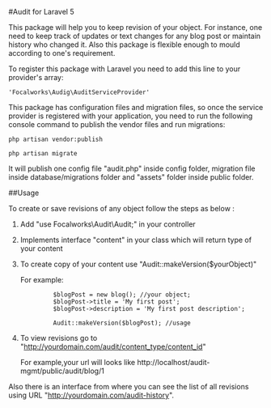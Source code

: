 #Audit for Laravel 5

This package will help you to keep revision of your object. For instance, one need to keep track of updates or text changes for any blog post or maintain history who changed it. Also this package is flexible enough to mould according to one's requirement.

To register this package with Laravel you need to add this line to your provider's array:

    'Focalworks\Audig\AuditServiceProvider'

This package has configuration files and migration files, so once the service provider is registered with your application, you need to run the following console command to publish the vendor files and run migrations:

    php artisan vendor:publish
    
    php artisan migrate

It will publish one config file "audit.php" inside config folder, migration file inside database/migrations folder and "assets" folder inside public folder.

##Usage

To create or save revisions of any object follow the steps as below :

 1. Add "use Focalworks\Audit\Audit;" in your controller
 2. Implements interface "content" in your class which will return type of your content
 3. To create copy of your content use "Audit::makeVersion($yourObject)"

    For example:

                 $blogPost = new blog(); //your object;
                 $blogPost->title = 'My first post';
                 $blogPost->description = 'My first post description';

                 Audit::makeVersion($blogPost); //usage

 4. To view revisions go to "http://yourdomain.com/audit/content_type/content_id"

    For example,your url will looks like http://localhost/audit-mgmt/public/audit/blog/1

Also there is an interface from where you can see the list of all revisions using URL "http://yourdomain.com/audit-history".
